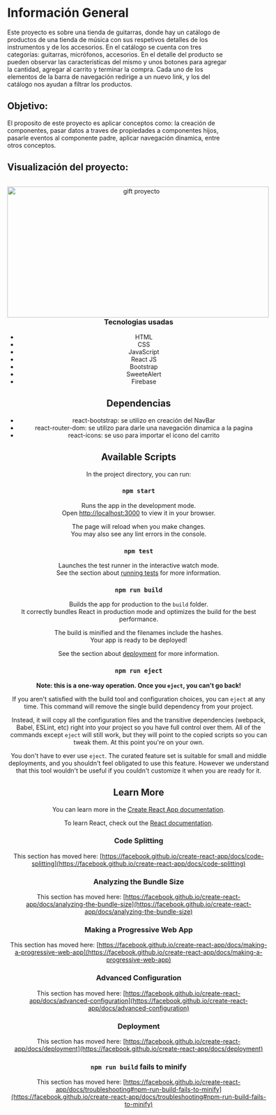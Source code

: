 # Información General

Este proyecto es sobre una tienda de guitarras, donde hay un catálogo de productos de una tienda de música con sus respetivos detalles de los instrumentos y de los accesorios. En el catálogo se cuenta con tres categorías: guitarras, micrófonos, accesorios. En el detalle del producto se pueden observar las caracteristicas del mismo y unos botones para agregar la cantidad, agregar al carrito y terminar la compra. Cada uno de los elementos de la barra de navegación redirige a un nuevo link, y los del catálogo nos ayudan a filtrar los productos.

## **Objetivo:** 
El proposito de este proyecto es aplicar conceptos como: la creación de componentes, pasar datos a traves de propiedades a componentes hijos, pasarle eventos al componente padre, aplicar navegación dinamica, entre otros conceptos.
<br>


## Visualización del proyecto:
<Image>
<div style='display:grid'>
  <div style = 'text-align:center; margin-bottom:'100px'>

  <div><img align="left" alt="gift proyecto" src="https://media.giphy.com/media/rO9UgkQXqjJMyNKgLE/giphy.gif" width="600" height="300" /></p>
 </p>
</div>
</Image>

        '
       
       
       
       
       
       Pagina: 
       
       
       
       
       
       
       '
                                                      
                                                      
### Tecnologias usadas
<ul>
  <li>HTML</li>
  <li>CSS</li>
  <li>JavaScript</li>
  <li>React JS</li>
  <li>Bootstrap</li>
  <li>SweeteAlert</li>
  <li>Firebase</li>
        
</ul>

## Dependencias
<ul>
  <li>react-bootstrap: se utilizo en creación del NavBar</li>
  <li>react-router-dom: se utilizo para darle una navegación dinamica a la pagina</li>
  <li>react-icons: se uso para importar el icono del carrito</li>
</ul>



## Available Scripts

In the project directory, you can run:
### `npm start`

Runs the app in the development mode.\
Open [http://localhost:3000](http://localhost:3000) to view it in your browser.

The page will reload when you make changes.\
You may also see any lint errors in the console.

### `npm test`

Launches the test runner in the interactive watch mode.\
See the section about [running tests](https://facebook.github.io/create-react-app/docs/running-tests) for more information.

### `npm run build`

Builds the app for production to the `build` folder.\
It correctly bundles React in production mode and optimizes the build for the best performance.

The build is minified and the filenames include the hashes.\
Your app is ready to be deployed!

See the section about [deployment](https://facebook.github.io/create-react-app/docs/deployment) for more information.

### `npm run eject`

**Note: this is a one-way operation. Once you `eject`, you can't go back!**

If you aren't satisfied with the build tool and configuration choices, you can `eject` at any time. This command will remove the single build dependency from your project.

Instead, it will copy all the configuration files and the transitive dependencies (webpack, Babel, ESLint, etc) right into your project so you have full control over them. All of the commands except `eject` will still work, but they will point to the copied scripts so you can tweak them. At this point you're on your own.

You don't have to ever use `eject`. The curated feature set is suitable for small and middle deployments, and you shouldn't feel obligated to use this feature. However we understand that this tool wouldn't be useful if you couldn't customize it when you are ready for it.

## Learn More

You can learn more in the [Create React App documentation](https://facebook.github.io/create-react-app/docs/getting-started).

To learn React, check out the [React documentation](https://reactjs.org/).

### Code Splitting

This section has moved here: [https://facebook.github.io/create-react-app/docs/code-splitting](https://facebook.github.io/create-react-app/docs/code-splitting)

### Analyzing the Bundle Size

This section has moved here: [https://facebook.github.io/create-react-app/docs/analyzing-the-bundle-size](https://facebook.github.io/create-react-app/docs/analyzing-the-bundle-size)

### Making a Progressive Web App

This section has moved here: [https://facebook.github.io/create-react-app/docs/making-a-progressive-web-app](https://facebook.github.io/create-react-app/docs/making-a-progressive-web-app)

### Advanced Configuration

This section has moved here: [https://facebook.github.io/create-react-app/docs/advanced-configuration](https://facebook.github.io/create-react-app/docs/advanced-configuration)

### Deployment

This section has moved here: [https://facebook.github.io/create-react-app/docs/deployment](https://facebook.github.io/create-react-app/docs/deployment)

### `npm run build` fails to minify

This section has moved here: [https://facebook.github.io/create-react-app/docs/troubleshooting#npm-run-build-fails-to-minify](https://facebook.github.io/create-react-app/docs/troubleshooting#npm-run-build-fails-to-minify)
